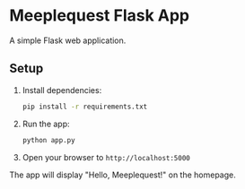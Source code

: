 # Meeplequest Flask App

A simple Flask web application.

## Setup

1. Install dependencies:
   ```bash
   pip install -r requirements.txt
   ```

2. Run the app:
   ```bash
   python app.py
   ```

3. Open your browser to `http://localhost:5000`

The app will display "Hello, Meeplequest!" on the homepage.
